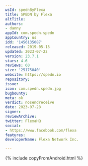 ```yaml
---
wsId: spednByFlexa
title: SPEDN by Flexa
altTitle: 
authors:
- danny
appId: com.spedn.spedn
appCountry: us
idd: '1456135087'
released: 2019-05-13
updated: 2023-07-22
version: 23.7.1
stars: 4.6
reviews: 60
size: '25175040'
website: https://spedn.io
repository: 
issue: 
icon: com.spedn.spedn.jpg
bugbounty: 
meta: ok
verdict: nosendreceive
date: 2023-07-28
signer: 
reviewArchive: 
twitter: FlexaHQ
social:
- https://www.facebook.com/flexa
features: 
developerName: Flexa Network Inc.

---
```


{% include copyFromAndroid.html %}
